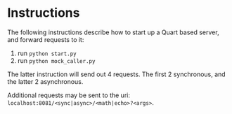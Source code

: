 # Instructions

The following instructions describe how to start up a Quart based server, and forward requests to it:

1. run `python start.py`
2. run `python mock_caller.py`

The latter instruction will send out  4 requests. The first 2 synchronous, and the latter 2 asynchronous.

Additional requests may be sent to the uri: `localhost:8081/<sync|async>/<math|echo>?<args>`.

